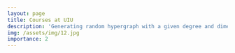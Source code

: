 ```yaml
---
layout: page
title: Courses at UIU
description: 'Generating random hypergraph with a given degree and dimension contraints'
img: /assets/img/12.jpg
importance: 2
---
```

